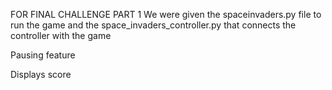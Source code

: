 FOR FINAL CHALLENGE PART 1
We were given the spaceinvaders.py file to run the game and the space_invaders_controller.py that connects the controller with the game 

Pausing feature

Displays score
